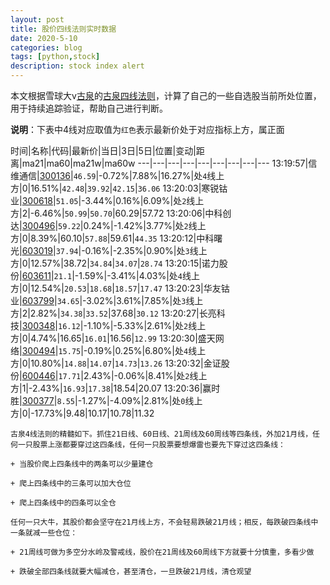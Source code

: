 ```yaml
---
layout: post
title: 股价四线法则实时数据
date: 2020-5-10
categories: blog
tags: [python,stock]
description: stock index alert
---
```



本文根据雪球大v[古泉](https://xueqiu.com/u/7148646888)的[古泉四线法则](https://xueqiu.com/7148646888/130498192)，计算了自己的一些自选股当前所处位置，用于持续追踪验证，帮助自己进行判断。

**说明**：下表中4线对应取值为`红色`表示最新价处于对应指标上方，属正面

时间|名称|代码|最新价|当日|3日|5日|位置|变动|距离|ma21|ma60|ma21w|ma60w
---|---|---|---|---|---|---|---|---
13:19:57|信维通信|[300136](https://xueqiu.com/S/SZ300136)|`46.59`|-0.72%|7.88%|16.27%|处`4`线上方|0|16.51%|`42.48`|`39.92`|`42.15`|`36.06`
13:20:03|寒锐钴业|[300618](https://xueqiu.com/S/SZ300618)|`51.05`|-3.44%|0.16%|6.09%|处`2`线上方|2|-6.46%|`50.99`|`50.70`|60.29|57.72
13:20:06|中科创达|[300496](https://xueqiu.com/S/SZ300496)|`59.22`|0.24%|-1.42%|3.77%|处`2`线上方|0|8.39%|60.10|`57.88`|59.61|`44.35`
13:20:12|中科曙光|[603019](https://xueqiu.com/S/SH603019)|`37.94`|-0.16%|-2.35%|0.90%|处`3`线上方|0|12.57%|38.72|`34.84`|`34.07`|`28.74`
13:20:15|诺力股份|[603611](https://xueqiu.com/S/SH603611)|`21.1`|-1.59%|-3.41%|4.03%|处`4`线上方|0|12.54%|`20.53`|`18.68`|`18.57`|`17.47`
13:20:23|华友钴业|[603799](https://xueqiu.com/S/SH603799)|`34.65`|-3.02%|3.61%|7.85%|处`3`线上方|2|2.82%|`34.38`|`33.52`|37.68|`30.12`
13:20:27|长亮科技|[300348](https://xueqiu.com/S/SZ300348)|`16.12`|-1.10%|-5.33%|2.61%|处`2`线上方|0|4.74%|16.65|`16.01`|16.56|`12.99`
13:20:30|盛天网络|[300494](https://xueqiu.com/S/SZ300494)|`15.75`|-0.19%|0.25%|6.80%|处`4`线上方|0|10.80%|`14.88`|`14.07`|`14.73`|`13.26`
13:20:32|金证股份|[600446](https://xueqiu.com/S/SH600446)|`17.71`|2.43%|-0.06%|8.41%|处`2`线上方|1|-2.43%|`16.93`|`17.38`|18.54|20.07
13:20:36|赢时胜|[300377](https://xueqiu.com/S/SZ300377)|`8.55`|-1.27%|-4.09%|2.81%|处`0`线上方|0|-17.73%|9.48|10.17|10.78|11.32

```
古泉4线法则的精髓如下。抓住21日线、60日线、21周线及60周线等四条线，外加21月线，任何一只股票上涨都要穿过这四条线，任何一只股票要想爆雷也要先下穿过这四条线：

+ 当股价爬上四条线中的两条可以少量建仓

+ 爬上四条线中的三条可以加大仓位

+ 爬上四条线中的四条可以全仓

任何一只大牛，其股价都会坚守在21月线上方，不会轻易跌破21月线；相反，每跌破四条线中一条就减一些仓位：

+ 21周线可做为多空分水岭及警戒线，股价在21周线及60周线下方就要十分慎重，多看少做

+ 跌破全部四条线就要大幅减仓，甚至清仓，一旦跌破21月线，清仓观望
```